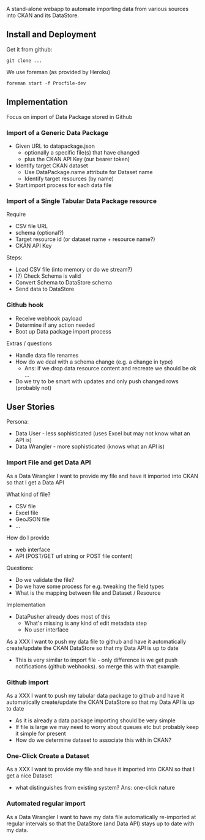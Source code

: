 A stand-alone webapp to automate importing data from various sources into CKAN
and its DataStore.

## Install and Deployment

Get it from github:

    git clone ...

We use foreman (as provided by Heroku)

    foreman start -f Procfile-dev

## Implementation

Focus on import of Data Package stored in Github

### Import of a Generic Data Package

* Given URL to datapackage.json
  * optionally a specific file(s) that have changed
  * plus the CKAN API Key (our bearer token)
* Identify target CKAN dataset
  * Use DataPackage.name attribute for Dataset name
  * Identify target resources (by name)
* Start import process for each data file

### Import of a Single Tabular Data Package resource

Require

* CSV file URL
* schema (optional?)
* Target resource id (or dataset name + resource name?)
* CKAN API Key

Steps:

* Load CSV file (into memory or do we stream?)
* (?) Check Schema is valid
* Convert Schema to DataStore schema
* Send data to DataStore

### Github hook

* Receive webhook payload
* Determine if any action needed
* Boot up Data package import process

Extras / questions

* Handle data file renames
* How do we deal with a schema change (e.g. a change in type)
  * Ans: if we drop data resource content and recreate we should be ok ...
* Do we try to be smart with updates and only push changed rows (probably not)



## User Stories

Persona:

* Data User - less sophisticated (uses Excel but may not know what an API is)
* Data Wrangler - more sophisticated (knows what an API is)

### Import File and get Data API

As a Data Wrangler I want to provide my file and have it imported into CKAN so that I get a Data API

What kind of file?

* CSV file
* Excel file
* GeoJSON file
* ...

How do I provide
* web interface
* API (POST/GET url string or POST file content)

Questions:
* Do we validate the file?
* Do we have some process for e.g. tweaking the field types
* What is the mapping between file and Dataset / Resource

Implementation
* DataPusher already does most of this
  * What's missing is any kind of edit metadata step
  * No user interface

As a XXX I want to push my data file to github and have it automatically create/update the CKAN DataStore so that my Data API is up to date

* This is very similar to import file - only difference is we get push notifications (github webhooks). so merge this with that example.

### Github import

As a XXX I want to push my tabular data package to github and have it automatically create/update the CKAN DataStore so that my Data API is up to date

* As it is already a data package importing should be very simple
* If file is large we may need to worry about queues etc but probably keep it simple for present
* How do we determine dataset to associate this with in CKAN?

### One-Click Create a Dataset

As a XXX I want to provide my file and have it imported into CKAN so that I get a nice Dataset

* what distinguishes from existing system? Ans: one-click nature

### Automated regular import

As a Data Wrangler I want to have my data file automatically re-imported at regular intervals so that the DataStore (and Data API) stays up to date with my data.

